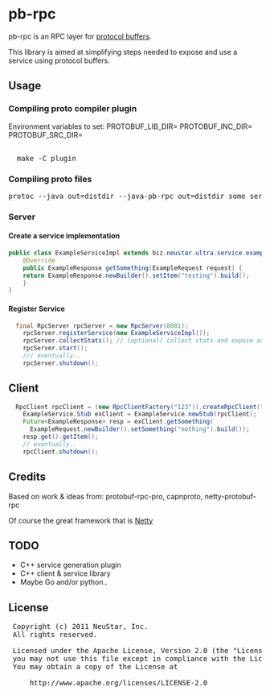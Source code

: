 # pb-rpc #

pb-rpc is an RPC layer for [protocol buffers](http://code.google.com/apis/protocolbuffers/docs/overview.html).

This library is aimed at simplifying steps needed to expose and use a service using protocol buffers.

## Usage ##

### Compiling proto compiler plugin ###

Environment variables to set:
PROTOBUF_LIB_DIR=<protobuf lib dir> 
PROTOBUF_INC_DIR=<protobuf include dir> 
PROTOBUF_SRC_DIR=<protobuf source dir>
<pre>  
  make -C plugin 
</pre>

### Compiling proto files ###

<pre>
protoc --java_out=distdir --java-pb-rpc_out=distdir some_service.proto
</pre>

### Server ###

#### Create a service implementation ####
```java
public class ExampleServiceImpl extends biz.neustar.ultra.service.example.ExampleServiceMessage.ExampleService {
	@Override
	public ExampleResponse getSomething(ExampleRequest request) {
    return ExampleResponse.newBuilder().setItem("testing").build();
	}
}
```

#### Register Service ####
```java
  final RpcServer rpcServer = new RpcServer(8081);
	rpcServer.registerService(new ExampleServiceImpl());
	rpcServer.collectStats(); // (optional) collect stats and expose as an MBean
	rpcServer.start();
	/// eventually.. 
	rpcServer.shutdown();
```

## Client ###

```java
  RpcClient rpcClient = (new RpcClientFactory("123")).createRpcClient("127.0.0.1", 8081);
	ExampleService.Stub exClient = ExampleService.newStub(rpcClient);
	Future<ExampleResponse> resp = exClient.getSomething(
	  ExampleRequest.newBuilder().setSomething("nothing").build());
	resp.get().getItem();
	// eventually..
	rpcClient.shutdown();
```

## Credits ##

Based on work & ideas from: protobuf-rpc-pro, capnproto, netty-protobuf-rpc

Of course the great framework that is [Netty](http://www.jboss.org/netty)

## TODO ##

- C++ service generation plugin
- C++ client & service library
- Maybe Go and/or python..

## License ##
<pre>
 Copyright (c) 2011 NeuStar, Inc.
 All rights reserved.

 Licensed under the Apache License, Version 2.0 (the "License");
 you may not use this file except in compliance with the License.
 You may obtain a copy of the License at

     http://www.apache.org/licenses/LICENSE-2.0
</pre>

